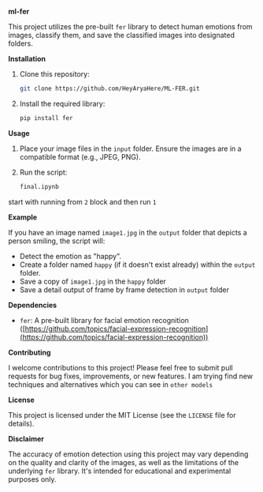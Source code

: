 **ml-fer**

This project utilizes the pre-built `fer` library to detect human emotions from images, classify them, and save the classified images into designated folders.

**Installation**

1. Clone this repository:

   ```bash
   git clone https://github.com/HeyAryaHere/ML-FER.git
   ```

2. Install the required library:

   ```bash
   pip install fer
   ```

**Usage**

1. Place your image files in the `input` folder. Ensure the images are in a compatible format (e.g., JPEG, PNG).

2. Run the script:

   ```bash
   final.ipynb
   ```

start with running from `2`  block and then run `1`

**Example**

If you have an image named `image1.jpg` in the `output` folder that depicts a person smiling, the script will:

- Detect the emotion as "happy".
- Create a folder named `happy` (if it doesn't exist already) within the `output` folder.
- Save a copy of `image1.jpg` in the `happy` folder
- Save a detail output of frame by frame detection in `output` folder

**Dependencies**

- `fer`: A pre-built library for facial emotion recognition ([https://github.com/topics/facial-expression-recognition](https://github.com/topics/facial-expression-recognition))

**Contributing**

I welcome contributions to this project! Please feel free to submit pull requests for bug fixes, improvements, or new features.
I am trying find new techniques and alternatives which you can see in `other models`

**License**

This project is licensed under the MIT License (see the `LICENSE` file for details).

**Disclaimer**

The accuracy of emotion detection using this project may vary depending on the quality and clarity of the images, as well as the limitations of the underlying `fer` library. It's intended for educational and experimental purposes only.
